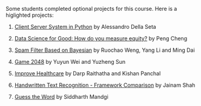 Some students completed optional projects for this course.
Here is a higlighted projects:

1. [Client Server System in Python](https://github.com/AlessandroDellaSeta/Client-Server-System-in-Python) by Alessandro Della Seta

2. [Data Science for Good: How do you measure equity?](https://github.com/ConnorCheng2/Data-Science-for-Good) by Peng Cheng

3. [Spam Filter Based on Bayesian](https://github.com/wruochao19/Spam_Filter) by Ruochao Weng, Yang Li and Ming Dai

4. [Game 2048](https://github.com/YuzhengSun/EE551project_2048) by Yuyun Wei and Yuzheng Sun

5. [Improve Healthcare](https://github.com/darpraithatha/ML-Disease-Prediction) by Darp Raithatha and Kishan Panchal

6. [Handwritten Text Recognition - Framework Comparison](https://github.com/programmingpizza/Handwritten-Text-Recognition--Framework-Comparison) by Jainam Shah

7. [Guess the Word](https://github.com/siddh30/Guess-The-Word) by Siddharth Mandgi

